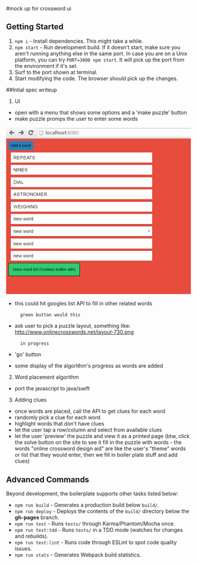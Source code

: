 #mock up for crossword ui

## Getting Started

1. `npm i` - Install dependencies. This might take a while.
2. `npm start` - Run development build. If it doesn't start, make sure you aren't running anything else in the same port. In case you are on a Unix platform, you can try `PORT=3000 npm start`. It will pick up the port from the environment if it's set.
3. Surf to the port shown at terminal.
4. Start modifying the code. The browser should pick up the changes.

##Intial spec writeup
1) UI
- open with a menu that shows some options and a 'make puzzle' button
- make puzzle promps the user to enter some words

![Alt text](/readmestuff/word_query.png?raw=true "word prompt mockup")

- this could hit googles list API to fill in other related words

        green button would this 
- ask user to pick a puzzle layout, something like: http://www.onlinecrosswords.net/layout-730.png
    
        in progress
- 'go' button
- some display of the algorithm's progress as words are added

2) Word placement algorithm
- port the javascript to java/swift

3) Adding clues
- once words are placed, call the API to get clues for each word
- randomly pick a clue for each word
- highlight words that don't have clues
- let the user tap a row/column and select from available clues
- let the user 'preview' the puzzle and view it as a printed page
(btw, click the solve button on the site to see it fill in the puzzle with words - the words "online crossword design aid" are like the user's "theme" words or list that they would enter, then we fill in boiler plate stuff and add clues)



## Advanced Commands

Beyond development, the boilerplate supports other tasks listed below:

* `npm run build` - Generates a production build below `build/`.
* `npm run deploy` - Deploys the contents of the `build/` directory below the **gh-pages** branch.
* `npm run test` - Runs `tests/` through Karma/Phantom/Mocha once.
* `npm run test:tdd` - Runs `tests/` in a TDD mode (watches for changes and rebuilds).
* `npm run test:lint` - Runs code through ESLint to spot code quality issues.
* `npm run stats` - Generates Webpack build statistics.
